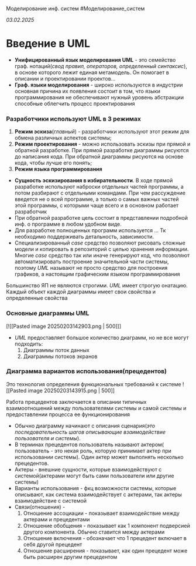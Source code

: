 Моделирование инф. систем
#Моделирование_систем

_03.02.2025_
# Введение в UML
- **Унифицированный язык моделирования UML** - это семейство граф. нотаций(*свод правил, операторов, определенный синтаксис*), в основе которого лежит единая метамодель. Он помогает в описании и проектировании проектов... 
- **Граф. языки моделирования** - широко используются в индустрии основная причина их появления состоит в том, что языки программирования не обеспечивают нужный уровень абстракции способные облегчить процесс проектирования

### Разработчики используют UML в 3 режимах
1. **Режим эскиза**(*главный*) - разработчики используют этот режим для обмена различных аспектов системы;
2. **Режим проектирования** - можно использовать эскизы при прямой и обратной разработке. При прямой разработке диаграммы рисуются до написания кода. При обратной диаграммы рисуются на основе кода, чтобы лучше его понять;
3. **Режим языка программирования**

- **Сущность эскизирования в избирательности**. В ходе прямой разработке используют наброски отдельных частей программы, а потом разбирают с отдельными командами. При чем рассуждение введется не о всей программе, а только о самых важных частей этой программы, с которыми чаще всего и в основном работает разработчик
- При обратной разработке цель состоит в представлении подробной инф. о программе в любом удобном виде. 
- Для разработке полноценных программ используется ... Тк необходимо поддерживать детальность, зависимости.
- Специализированный _case_ средство позволяют рисовать сложные модели и копировать в репозиторий с целью хранения информации. Многие _case_ средство так или иначе генерируют код, что позволяют автоматизировать построение значительной части системы, поэтому _UML_ называют не просто средство для построения графиков, а настоящим графическим языком программирования

Большинство ЯП не являются строгими. _UML_  имеет строгую онатацию. Каждый объект каждой диаграммы имеет свои свойства и определенные свойства

### Основные диаграммы UML

[![[Pasted image 20250203142903.png | 500]]]


- _UML_ предоставляет большое количество диаграмм, но не все могут подходить:
	1) Диаграммы поток данных
	2) Диаграммы потоков экранов

### Диаграмма вариантов использования(прецедентов)
Это технология определения функциональных требований к системе
![[Pasted image 20250203143915.png  | 500]]

Работа прецедентов заключается в описании типичных взаимоотношений между пользователями системы и самой системы и предоставлении процесса ее функционирования 
- Обычно диаграмму начинают с описания сценария(*это последовательность шагов описывающие взаимодействие пользователя и системы*). 
- В терминах прецедентов пользователь называют актером( пользователь - это некая роль, которую принимает актер при использовании системы). Один актер может выполнять несколько прецедентов.
- Актеры - внешние сущности, которые взаимодействуют с системой(актерами могут быть сами пользователи или другие системы)
- Варианты использования - фкц возможности системы, которые описывают, как система взаимодействует с актерами, так актеры взаимодействие с системой
- Связи(отношения) -
	1) Отношение ассоциации - показывает взаимодействие между актерами и прецедентами
	2) Отношение обобщения - показывает как 1 компонент подверсией другого компонента. Обычно ставится между актерами
	3) Отношение включения - обозначает что 1 прецедент включает в себя другой прецедент
	4) Отношение расширения - показывает, как один прецедент може быть расширен другим прецедентом


